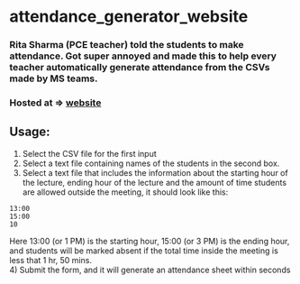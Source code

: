 # attendance_generator_website

### Rita Sharma (PCE teacher) told the students to make attendance. Got super annoyed and made this to help every teacher automatically generate attendance from the CSVs made by MS teams.
### Hosted at => [website](https://vedant-attendance-gen.glitch.me/)

## Usage:
1) Select the CSV file for the first input
2) Select a text file containing names of the students in the second box.
3) Select a text file that includes the information about the starting hour of the lecture, ending hour of the lecture and the amount of time students are allowed outside the meeting, it should look like this:
  ```
  13:00
  15:00
  10
  ```
  Here 13:00 (or 1 PM) is the starting hour, 15:00 (or 3 PM) is the ending hour, and students will be marked absent if the total time inside the meeting is less that 1 hr, 50 mins.<br>
4) Submit the form, and it will generate an attendance sheet within seconds
 
